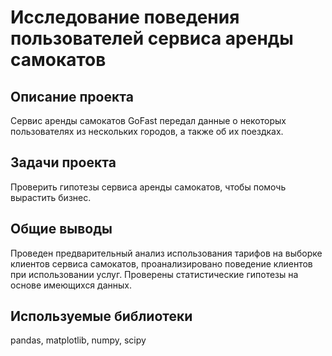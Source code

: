 # Исследование поведения пользователей сервиса аренды самокатов

## Описание проекта
Сервис аренды самокатов GoFast передал данные о некоторых пользователях из нескольких городов, а также об их поездках.

## Задачи проекта
Проверить гипотезы сервиса аренды самокатов, чтобы помочь вырастить бизнес.

## Общие выводы
Проведен предварительный анализ использования тарифов на выборке клиентов сервиса самокатов,
проанализировано поведение клиентов при использовании услуг. Проверены статистические гипотезы на основе имеющихся данных.

## Используемые библиотеки
pandas, matplotlib, numpy, scipy
